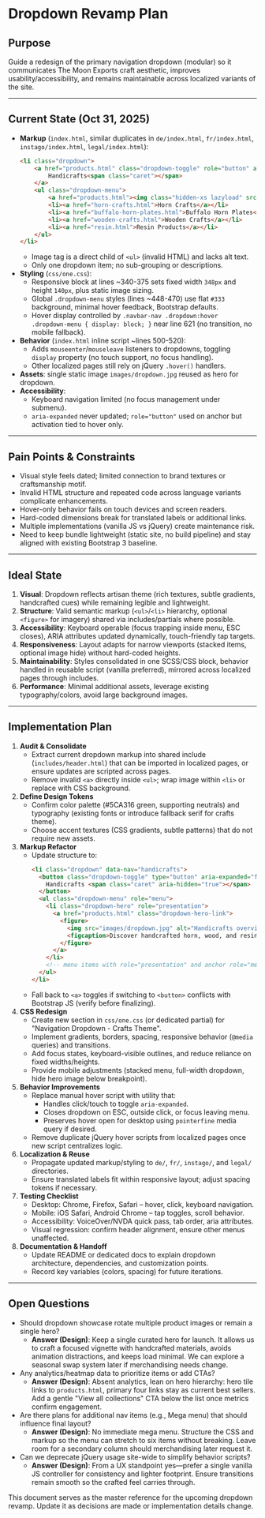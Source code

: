 # Dropdown Revamp Plan

## Purpose
Guide a redesign of the primary navigation dropdown (modular) so it communicates The Moon Exports craft aesthetic, improves usability/accessibility, and remains maintainable across localized variants of the site.

---

## Current State (Oct 31, 2025)
- **Markup** (`index.html`, similar duplicates in `de/index.html`, `fr/index.html`, `instago/index.html`, `legal/index.html`):
  ```html
  <li class="dropdown">
      <a href="products.html" class="dropdown-toggle" role="button" aria-haspopup="true" aria-expanded="false">
          Handicrafts<span class="caret"></span>
      </a>
      <ul class="dropdown-menu">
          <a href="products.html"><img class="hidden-xs lazyload" src="images/dropdown.jpg"/></a>
          <li><a href="horn-crafts.html">Horn Crafts</a></li>
          <li><a href="buffalo-horn-plates.html">Buffalo Horn Plates</a></li>
          <li><a href="wooden-crafts.html">Wooden Crafts</a></li>
          <li><a href="resin.html">Resin Products</a></li>
      </ul>
  </li>
  ```
  - Image tag is a direct child of `<ul>` (invalid HTML) and lacks alt text.
  - Only one dropdown item; no sub-grouping or descriptions.
- **Styling** (`css/one.css`):
  - Responsive block at lines ~340-375 sets fixed width `348px` and height `140px`, plus static image sizing.
  - Global `.dropdown-menu` styles (lines ~448-470) use flat `#333` background, minimal hover feedback, Bootstrap defaults.
  - Hover display controlled by `.navbar-nav .dropdown:hover .dropdown-menu { display: block; }` near line 621 (no transition, no mobile fallback).
- **Behavior** (`index.html` inline script ~lines 500-520):
  - Adds `mouseenter`/`mouseleave` listeners to dropdowns, toggling `display` property (no touch support, no focus handling).
  - Other localized pages still rely on jQuery `.hover()` handlers.
- **Assets**: single static image `images/dropdown.jpg` reused as hero for dropdown.
- **Accessibility**:
  - Keyboard navigation limited (no focus management under submenu).
  - `aria-expanded` never updated; `role="button"` used on anchor but activation tied to hover only.

---

## Pain Points & Constraints
- Visual style feels dated; limited connection to brand textures or craftsmanship motif.
- Invalid HTML structure and repeated code across language variants complicate enhancements.
- Hover-only behavior fails on touch devices and screen readers.
- Hard-coded dimensions break for translated labels or additional links.
- Multiple implementations (vanilla JS vs jQuery) create maintenance risk.
- Need to keep bundle lightweight (static site, no build pipeline) and stay aligned with existing Bootstrap 3 baseline.

---

## Ideal State
1. **Visual**: Dropdown reflects artisan theme (rich textures, subtle gradients, handcrafted cues) while remaining legible and lightweight.
2. **Structure**: Valid semantic markup (`<ul>`/`<li>` hierarchy, optional `<figure>` for imagery) shared via includes/partials where possible.
3. **Accessibility**: Keyboard operable (focus trapping inside menu, ESC closes), ARIA attributes updated dynamically, touch-friendly tap targets.
4. **Responsiveness**: Layout adapts for narrow viewports (stacked items, optional image hide) without hard-coded heights.
5. **Maintainability**: Styles consolidated in one SCSS/CSS block, behavior handled in reusable script (vanilla preferred), mirrored across localized pages through includes.
6. **Performance**: Minimal additional assets, leverage existing typography/colors, avoid large background images.

---

## Implementation Plan
1. **Audit & Consolidate**
   - Extract current dropdown markup into shared include (`includes/header.html`) that can be imported in localized pages, or ensure updates are scripted across pages.
   - Remove invalid `<a>` directly inside `<ul>`; wrap image within `<li>` or replace with CSS background.
2. **Define Design Tokens**
   - Confirm color palette (#5CA316 green, supporting neutrals) and typography (existing fonts or introduce fallback serif for crafts theme).
   - Choose accent textures (CSS gradients, subtle patterns) that do not require new assets.
3. **Markup Refactor**
   - Update structure to:
     ```html
     <li class="dropdown" data-nav="handicrafts">
       <button class="dropdown-toggle" type="button" aria-expanded="false" aria-haspopup="true">
         Handicrafts <span class="caret" aria-hidden="true"></span>
       </button>
       <ul class="dropdown-menu" role="menu">
         <li class="dropdown-hero" role="presentation">
           <a href="products.html" class="dropdown-hero-link">
             <figure>
               <img src="images/dropdown.jpg" alt="Handicrafts overview" />
               <figcaption>Discover handcrafted horn, wood, and resin collections.</figcaption>
             </figure>
           </a>
         </li>
         <!-- menu items with role="presentation" and anchor role="menuitem" -->
       </ul>
     </li>
     ```
   - Fall back to `<a>` toggles if switching to `<button>` conflicts with Bootstrap JS (verify before finalizing).
4. **CSS Redesign**
   - Create new section in `css/one.css` (or dedicated partial) for "Navigation Dropdown - Crafts Theme".
   - Implement gradients, borders, spacing, responsive behavior (`@media` queries) and transitions.
   - Add focus states, keyboard-visible outlines, and reduce reliance on fixed widths/heights.
   - Provide mobile adjustments (stacked menu, full-width dropdown, hide hero image below breakpoint).
5. **Behavior Improvements**
   - Replace manual hover script with utility that:
     - Handles click/touch to toggle `aria-expanded`.
     - Closes dropdown on ESC, outside click, or focus leaving menu.
     - Preserves hover open for desktop using `pointerfine` media query if desired.
   - Remove duplicate jQuery hover scripts from localized pages once new script centralizes logic.
6. **Localization & Reuse**
   - Propagate updated markup/styling to `de/`, `fr/`, `instago/`, and `legal/` directories.
   - Ensure translated labels fit within responsive layout; adjust spacing tokens if necessary.
7. **Testing Checklist**
   - Desktop: Chrome, Firefox, Safari – hover, click, keyboard navigation.
   - Mobile: iOS Safari, Android Chrome – tap toggles, scroll behavior.
   - Accessibility: VoiceOver/NVDA quick pass, tab order, aria attributes.
   - Visual regression: confirm header alignment, ensure other menus unaffected.
8. **Documentation & Handoff**
   - Update README or dedicated docs to explain dropdown architecture, dependencies, and customization points.
   - Record key variables (colors, spacing) for future iterations.

---

## Open Questions
- Should dropdown showcase rotate multiple product images or remain a single hero?
  - **Answer (Design)**: Keep a single curated hero for launch. It allows us to craft a focused vignette with handcrafted materials, avoids animation distractions, and keeps load minimal. We can explore a seasonal swap system later if merchandising needs change.
- Any analytics/heatmap data to prioritize items or add CTAs?
  - **Answer (Design)**: Absent analytics, lean on hero hierarchy: hero tile links to `products.html`, primary four links stay as current best sellers. Add a gentle "View all collections" CTA below the list once metrics confirm engagement.
- Are there plans for additional nav items (e.g., Mega menu) that should influence final layout?
  - **Answer (Design)**: No immediate mega menu. Structure the CSS and markup so the menu can stretch to six items without breaking. Leave room for a secondary column should merchandising later request it.
- Can we deprecate jQuery usage site-wide to simplify behavior scripts?
  - **Answer (Design)**: From a UX standpoint yes—prefer a single vanilla JS controller for consistency and lighter footprint. Ensure transitions remain smooth so the crafted feel carries through.

This document serves as the master reference for the upcoming dropdown revamp. Update it as decisions are made or implementation details change.
